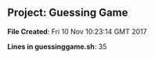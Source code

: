 ## Project: Guessing Game

**File Created**: Fri 10 Nov 10:23:14 GMT 2017

**Lines in guessinggame.sh**: 35

